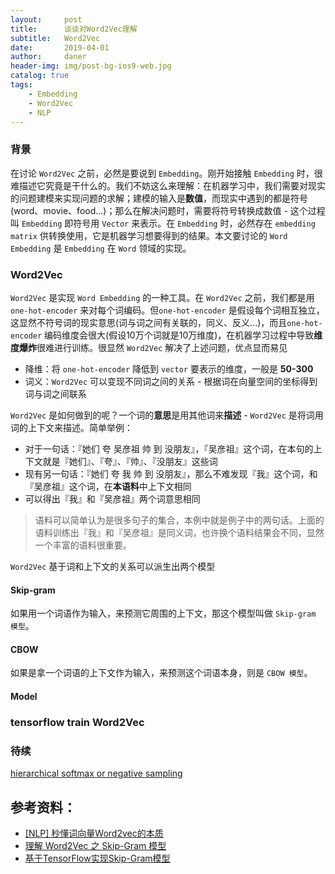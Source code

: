 ```yaml
---
layout:     post
title:      谈谈对Word2Vec理解
subtitle:   Word2Vec
date:       2019-04-01
author:     daner
header-img: img/post-bg-ios9-web.jpg
catalog: true
tags:
    - Embedding
    - Word2Vec
    - NLP
---
```


### 背景
 
在讨论 `Word2Vec` 之前，必然是要说到 `Embedding`。刚开始接触 `Embedding` 时，很难描述它究竟是干什么的。我们不妨这么来理解：在机器学习中，我们需要对现实的问题建模来实现问题的求解；建模的输入是**数值**，而现实中遇到的都是符号(word、movie、food...)；那么在解决问题时，需要将符号转换成数值 - 这个过程叫 `Embedding` 即符号用 `Vector` 来表示。在 `Embedding` 时，必然存在 `embedding matrix` 供转换使用，它是机器学习想要得到的结果。本文要讨论的 `Word Embedding` 是 `Embedding` 在 `Word` 领域的实现。

### Word2Vec

`Word2Vec` 是实现 `Word Embedding` 的一种工具。在 `Word2Vec` 之前，我们都是用 `one-hot-encoder` 来对每个词编码。但`one-hot-encoder` 是假设每个词相互独立，这显然不符号词的现实意思(词与词之间有关联的，同义、反义...)，而且`one-hot-encoder` 编码维度会很大(假设10万个词就是10万维度)，在机器学习过程中导致**维度爆炸**很难进行训练。很显然 `Word2Vec` 解决了上述问题，优点显而易见

- 降维：将 `one-hot-encoder` 降低到 `vector` 要表示的维度，一般是 **50-300**
- 词义：`Word2Vec` 可以变现不同词之间的关系 - 根据词在向量空间的坐标得到词与词之间联系

`Word2Vec` 是如何做到的呢？一个词的**意思**是用其他词来**描述** - `Word2Vec` 是将词用词的上下文来描述。简单举例：

- 对于一句话：『她们 夸 吴彦祖 帅 到 没朋友』，『吴彦祖』这个词，在本句的上下文就是『她们』、『夸』、『帅』、『没朋友』这些词
- 现有另一句话：『她们 夸 我 帅 到 没朋友』，那么不难发现『我』这个词，和『吴彦祖』这个词，在**本语料**中上下文相同
- 可以得出『我』和『吴彦祖』两个词意思相同

> 语料可以简单认为是很多句子的集合，本例中就是例子中的两句话。上面的语料训练出『我』和『吴彦祖』是同义词，也许换个语料结果会不同，显然一个丰富的语料很重要。

`Word2Vec` 基于词和上下文的关系可以派生出两个模型

#### Skip-gram

如果用一个词语作为输入，来预测它周围的上下文，那这个模型叫做 `Skip-gram 模型`。

#### CBOW

如果是拿一个词语的上下文作为输入，来预测这个词语本身，则是 `CBOW 模型`。

#### Model


### tensorflow train Word2Vec


### 待续
[hierarchical softmax or negative sampling](https://www.bilibili.com/video/av41393758/?p=2)


## 参考资料：
 - [[NLP] 秒懂词向量Word2vec的本质](https://mp.weixin.qq.com/s/aeoFx6sIX6WNch51XRF5sg)
 - [理解 Word2Vec 之 Skip-Gram 模型](https://zhuanlan.zhihu.com/p/27234078)
 - [基于TensorFlow实现Skip-Gram模型](https://zhuanlan.zhihu.com/p/27296712)
